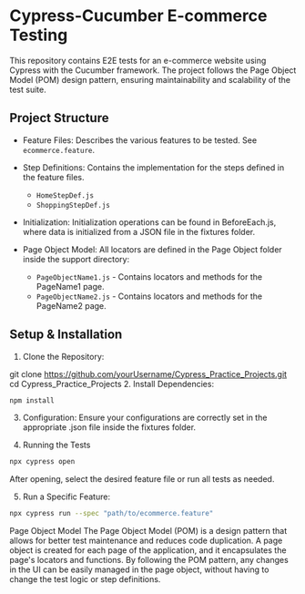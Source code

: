 # Cypress-Cucumber E-commerce Testing
This repository contains E2E tests for an e-commerce website using Cypress with the Cucumber framework. The project follows the Page Object Model (POM) design pattern, ensuring maintainability and scalability of the test suite.
## Project Structure
- Feature Files: Describes the various features to be tested. See `ecommerce.feature`.
- Step Definitions: Contains the implementation for the steps defined in the feature files.
    - `HomeStepDef.js`
    - `ShoppingStepDef.js`
- Initialization: Initialization operations can be found in BeforeEach.js, where data is initialized from a JSON file in the fixtures folder.
- Page Object Model: All locators are defined in the Page Object folder inside the support directory:

    - `PageObjectName1.js` - Contains locators and methods for the PageName1 page.
    - `PageObjectName2.js` - Contains locators and methods for the PageName2 page.

## Setup & Installation
1. Clone the Repository:

git clone https://github.com/yourUsername/Cypress_Practice_Projects.git
cd Cypress_Practice_Projects
2. Install Dependencies:
```bash
npm install
```
3. Configuration: Ensure your configurations are correctly set in the appropriate .json file inside the fixtures folder.

4. Running the Tests
```bash
npx cypress open
```
After opening, select the desired feature file or run all tests as needed.

5. Run a Specific Feature:
```bash
npx cypress run --spec "path/to/ecommerce.feature"
```


Page Object Model
The Page Object Model (POM) is a design pattern that allows for better test maintenance and reduces code duplication. A page object is created for each page of the application, and it encapsulates the page's locators and functions. By following the POM pattern, any changes in the UI can be easily managed in the page object, without having to change the test logic or step definitions.

